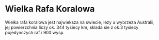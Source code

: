 # Wielka Rafa Koralowa

Wielka rafa koralowa jest najwieksza na swiecie, lezy u wybrzeza Australii, jej
powierzchnia liczy ok. 344 tysiecy km, sklada sie z ok.3 tysiecy pojedynczych
raf i 900 wysp.
